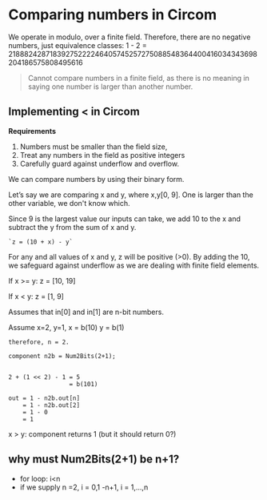# Comparing numbers in Circom

We operate in modulo, over a finite field.
Therefore, there are no negative numbers, just equivalence classes:
1 - 2 = 21888242871839275222246405745257275088548364400416034343698204186575808495616

> Cannot compare numbers in a finite field, as there is no meaning in saying one number is larger than another number.

## Implementing < in Circom

**Requirements**

1) Numbers must be smaller than the field size,
2) Treat any numbers in the field as positive integers
3) Carefully guard against underflow and overflow.

We can compare numbers by using their binary form.

Let’s say we are comparing x and y, where x,y[0, 9].
One is larger than the other variable, we don't know which.

Since 9 is the largest value our inputs can take, we add 10 to the x and subtract the y from the sum of x and y.

    `z = (10 + x) - y`

For any and all values of x and y, z will be positive (>0).
By adding the 10, we safeguard against underflow as we are dealing with finite field elements.

If x >= y:
    z = [10, 19]

If x < y:
    z = [1, 9]


Assumes that in[0] and in[1] are n-bit numbers.


Assume x=2, y=1,
    x = b(10)
    y = b(1)

    therefore, n = 2.

    component n2b = Num2Bits(2+1); 


    2 + (1 << 2) - 1 = 5
                     = b(101)

    out = 1 - n2b.out[n] 
        = 1 - n2b.out[2]
        = 1 - 0
        = 1

x > y: component returns 1 (but it should return 0?)
    

## why must  Num2Bits(2+1) be n+1?

- for loop: i<n
- if we supply n =2, i = 0,1
-n+1, i = 1,...,n

